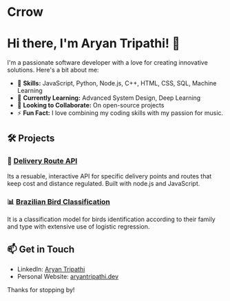 # Crrow
# Hi there, I'm Aryan Tripathi! 👋

I'm a passionate software developer with a love for creating innovative solutions. Here's a bit about me:

- 🌟 **Skills:** JavaScript, Python, Node.js, C++, HTML, CSS, SQL, Machine Learning
- 🌱 **Currently Learning:** Advanced System Design, Deep Learning
- 👯 **Looking to Collaborate:** On open-source projects
- ⚡ **Fun Fact:** I love combining my coding skills with my passion for music.

## 🛠️ Projects

### 🚀 [Delivery Route API]([https://deliveryapi-75be393daab5.herokuapp.com/calculate-minimum-cost])
Its a resuable, interactive API for specific delivery points and routes that keep cost and distance regulated. Built with node.js and JavaScript.

### 📊 [Brazilian Bird Classification]([https://github.com/EricKart/brazilian_bird_classification])
It is a classification model for birds identification according to their family and type with extensive use of logistic regression.

## 📫 Get in Touch
- LinkedIn: [Aryan Tripathi](https://www.linkedin.com/in/ary-tripathi/)
- Personal Website: [aryantripathi.dev](https://aryan-tripathi.vercel.app/)

Thanks for stopping by!
